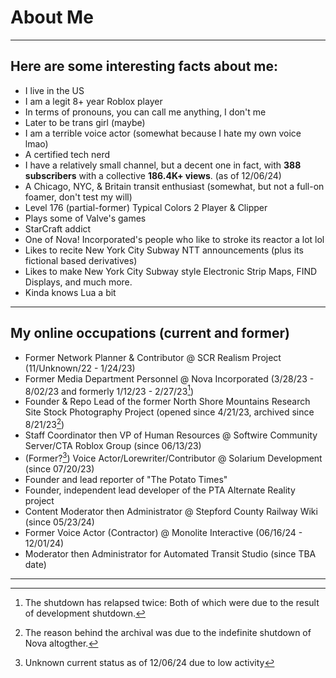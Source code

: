 # About Me

---

## Here are some interesting facts about me:
- I live in the US
- I am a legit 8+ year Roblox player
- In terms of pronouns, you can call me anything, I don't me
- Later to be trans girl (maybe)
- I am a terrible voice actor (somewhat because I hate my own voice lmao)
- A certified tech nerd
- I have a relatively small channel, but a decent one in fact, with <b>388 subscribers</b> with a collective <b>186.4K+ views</b>. (as of 12/06/24)
- A Chicago, NYC, & Britain transit enthusiast (somewhat, but not a full-on foamer, don't test my will)
- Level 176 (partial-former) Typical Colors 2 Player & Clipper
- Plays some of Valve's games
- StarCraft addict
- One of Nova! Incorporated's people who like to stroke its reactor a lot lol
- Likes to recite New York City Subway NTT announcements (plus its fictional based derivatives)
- Likes to make New York City Subway style Electronic Strip Maps, FIND Displays, and much more.
- Kinda knows Lua a bit

---

## My online occupations (current and former)
- Former Network Planner & Contributor @ SCR Realism Project (11/Unknown/22 - 1/24/23)
- Former Media Department Personnel @ Nova Incorporated (3/28/23 - 8/02/23 and formerly 1/12/23 - 2/27/23[^1])
- Founder & Repo Lead of the former North Shore Mountains Research Site Stock Photography Project (opened since 4/21/23, archived since 8/21/23[^2])
- Staff Coordinator then VP of Human Resources @ Softwire Community Server/CTA Roblox Group (since 06/13/23)
- (Former?[^3]) Voice Actor/Lorewriter/Contributor @ Solarium Development (since 07/20/23)
- Founder and lead reporter of "The Potato Times"
- Founder, independent lead developer of the PTA Alternate Reality project
- Content Moderator then Administrator @ Stepford County Railway Wiki (since 05/23/24)
- Former Voice Actor (Contractor) @ Monolite Interactive (06/16/24 - 12/01/24)
- Moderator then Administrator for Automated Transit Studio (since TBA date)

[^1]: The shutdown has relapsed twice: Both of which were due to the result of development shutdown.
[^2]: The reason behind the archival was due to the indefinite shutdown of Nova altogther.
[^3]: Unknown current status as of 12/06/24 due to low activity

---